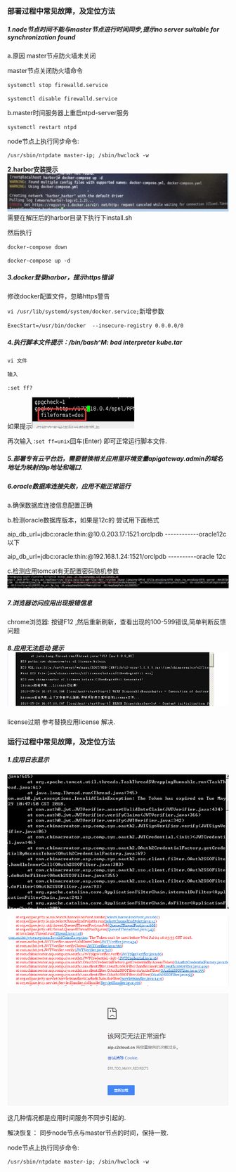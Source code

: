 ### 部署过程中常见故障，及定位方法

##### **1.node节点时间不能与master节点进行时间同步,提示no server suitable for synchronization found**

a.原因 master节点防火墙未关闭

master节点关闭防火墙命令

`systemctl stop firewalld.service`

`systemctl disable firewalld.service`

b.master时间服务器上重启ntpd-server服务

`systemctl restart ntpd`

node节点上执行同步命令:

```
/usr/sbin/ntpdate master-ip; /sbin/hwclock -w
```

**2.harbor安装提示**![](/assets/12.png)需要在解压后的harbor目录下执行下install.sh

然后执行

`docker-compose down`

`docker-compose up -d`

##### **3.docker登录harbor，提示https错误**

修改docker配置文件，忽略https警告

`vi /usr/lib/systemd/system/docker.service;`新增参数

`ExecStart=/usr/bin/docker  --insecure-registry 0.0.0.0/0`

##### **4.执行脚本文件提示：/bin/bash^M: bad interpreter kube.tar**

`vi 文件`

`输入`

`:set ff?`

如果提示![](/assets/13.png)

再次输入 :`set ff=unix`回车\(Enter\) 即可正常运行脚本文件.

##### **5.部署专有云平台后，需要替换相关应用里环境变量apigateway.admin的域名地址为映射的ip地址和端口.**

##### **6.oracle数据库连接失败，应用不能正常运行**

a.确保数据库连接信息配置正确

b.检测oracle数据库版本，如果是12c的 尝试用下面格式

aip\_db\_url=jdbc:oracle:thin:@10.0.203.17:1521:orclpdb  ------------oracle12c以下

aip\_db\_url=jdbc:oracle:thin:@192.168.1.24:1521/orclpdb ----------oracle 12c

c.检测应用tomcat有无配置密码随机参数![](/assets/17.jpg)

##### **7.浏览器访问应用出现报错信息**

chrome浏览器: 按键F12 ,然后重新刷新，查看出现的100-599错误,简单判断反馈问题

##### **8.应用无法启动 提示**![](/assets/14.png)

license过期 参考替换应用license 解决.

### 运行过程中常见故障，及定位方法

##### **1.应用日志显示**

![](/assets/29.png)

![](/assets/29-2.png)

![](/assets/29-1.png)

这几种情况都是应用时间服务不同步引起的.

解决恢复： 同步node节点与master节点的时间，保持一致.

node节点上执行同步命令:

```
/usr/sbin/ntpdate master-ip; /sbin/hwclock -w
```



